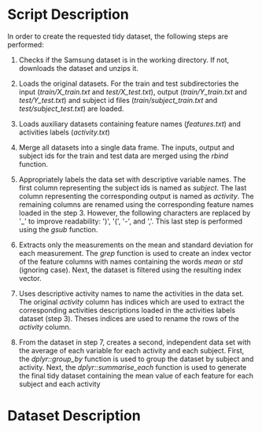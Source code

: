 # Script Description

In order to create the requested tidy dataset, the following steps
are performed:

1. Checks if the Samsung dataset is in the working directory. If not,
downloads the dataset and unzips it.

2. Loads the original datasets. For the train and test subdirectories
the input (*train/X\_train.txt* and *test/X\_test.txt*), output 
(*train/Y\_train.txt* and *test/Y\_test.txt*)
and subject id files (*train/subject\_train.txt* and *test/subject\_test.txt*)
are loaded.

3. Loads auxiliary datasets containing feature names (*features.txt*) and 
activities labels (*activity.txt*)

4. Merge all datasets into a single data frame. The inputs, output and subject ids
for the train and test data are merged using the *rbind* function.

5. Appropriately labels the data set with descriptive variable names. The first
column representing the subject ids is named as *subject*. The last column representing
the corresponding output is named as *activity*. The remaining columns are
renamed using the corresponding feature names loaded in the step 3. However, the
following characters are replaced by '\_' to improve readability: ')', '(', '-', and ','. 
This last step is performed using the *gsub* function.

6. Extracts only the measurements on the mean and standard deviation for each measurement.
The *grep* function is used to create an index vector of the feature columns with names 
containing the words *mean* or *std* (ignoring case). Next, the dataset is filtered
using the resulting index vector.

7. Uses descriptive activity names to name the activities in the data set. The
original *activity* column has indices which are used to extract the corresponding
activities descriptions loaded in the activities labels dataset (step 3). Theses
indices are used to rename the rows of the *activity* column.

8. From the dataset in step 7, creates a second, independent data set with the
average of each variable for each activity and each subject. First, the 
*dplyr::group_by* function is used to group the dataset by subject and activity.
Next, the *dplyr::summarise_each* function is used to generate the final tidy
dataset containing the mean value of each feature for each subject and each
activity

# Dataset Description



